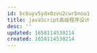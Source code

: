 ```yaml
---
id: bc6uyv5ydx0zvu2cwrbnou1
title: javaScript高级程序设计
desc: ''
updated: 1658114530214
created: 1658114530214
---
```

